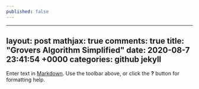 ```yaml
---
published: false
---
```

---
layout: post
mathjax: true
comments: true
title:  "Grovers Algorithm Simplified"
date:   2020-08-7 23:41:54 +0000
categories: github jekyll
---


Enter text in [Markdown](http://daringfireball.net/projects/markdown/). Use the toolbar above, or click the **?** button for formatting help.
